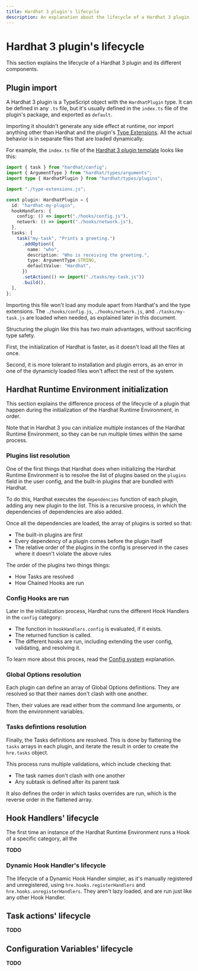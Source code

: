 ```yaml
---
title: Hardhat 3 plugin's lifecycle
description: An explanation about the lifecycle of a Hardhat 3 plugin
---
```


# Hardhat 3 plugin's lifecycle

This section explains the lifecycle of a Hardhat 3 plugin and its different components.

## Plugin import

A Hardhat 3 plugin is a TypeScript object with the `HardhatPlugin` type. It can be defined in any `.ts` file, but it's usually defined in the `index.ts` file of the plugin's package, and exported as `default`.

Importing it shouldn't generate any side effect at runtime, nor import anything other than Hardhat and the plugin's [Type Extensions](./type-extensions.md). All the actual behavior is in separate files that are loaded dynamically.

For example, the `index.ts` file of the [Hardhat 3 plugin template](https://github.com/NomicFoundation/hardhat3-plugin-template/blob/tutorial/packages/plugin/src/index.ts) looks like this:

```ts
import { task } from "hardhat/config";
import { ArgumentType } from "hardhat/types/arguments";
import type { HardhatPlugin } from "hardhat/types/plugins";

import "./type-extensions.js";

const plugin: HardhatPlugin = {
  id: "hardhat-my-plugin",
  hookHandlers: {
    config: () => import("./hooks/config.js"),
    network: () => import("./hooks/network.js"),
  },
  tasks: [
    task("my-task", "Prints a greeting.")
      .addOption({
        name: "who",
        description: "Who is receiving the greeting.",
        type: ArgumentType.STRING,
        defaultValue: "Hardhat",
      })
      .setAction(() => import("./tasks/my-task.js"))
      .build(),
  ],
};
```

Importing this file won't load any module apart from Hardhat's and the type extensions. The `./hooks/config.js`, `./hooks/network.js`, and `./tasks/my-task.js` are loaded when needed, as explained later in this document.

Structuring the plugin like this has two main advantages, without sacrificing type safety.

First, the initialization of Hardhat is faster, as it doesn't load all the files at once.

Second, it is more tolerant to installation and plugin errors, as an error in one of the dynamicly loaded files won't affect the rest of the system.

## Hardhat Runtime Environment initialization

This section explains the difference process of the lifecycle of a plugin that happen during the initialization of the Hardhat Runtime Environment, in order.

Note that in Hardhat 3 you can initialize multiple instances of the Hardhat Runtime Environment, so they can be run multiple times within the same process.

### Plugins list resolution

One of the first things that Hardhat does when initializing the Hardhat Runtime Environment is to resolve the list of plugins based on the `plugins` field in the user config, and the built-in plugins that are bundled with Hardhat.

To do this, Hardhat executes the `dependencies` function of each plugin, adding any new plugin to the list. This is a recursive process, in which the dependencies of dependencies are also added.

Once all the dependencies are loaded, the array of plugins is sorted so that:

- The built-in plugins are first
- Every dependency of a plugin comes before the plugin itself
- The relative order of the plugins in the config is preserved in the cases where it doesn't violate the above rules

The order of the plugins two things things:

- How Tasks are resolved
- How Chained Hooks are run

### Config Hooks are run

Later in the initialization process, Hardhat runs the different Hook Handlers in the `config` category:

- The function in `hookHandlers.config` is evaluated, if it exists.
- The returned function is called.
- The different hooks are run, including extending the user config, validating, and resolving it.

To learn more about this proces, read the [Config system](./config.md) explanation.

### Global Options resolution

Each plugin can define an array of Global Options definitions. They are resolved so that their names don't clash with one another.

Then, their values are read either from the command line arguments, or from the environment variables.

### Tasks defintions resolution

Finally, the Tasks definitions are resolved. This is done by flattening the `tasks` arrays in each plugin, and iterate the result in order to create the `hre.tasks` object.

This process runs multiple validations, which include checking that:

- The task names don't clash with one another
- Any subtask is defined after its parent task

It also defines the order in which tasks overrides are run, which is the reverse order in the flattened array.

## Hook Handlers' lifecycle

The first time an instance of the Hardhat Runtime Environment runs a Hook of a specific category, all the

**TODO**

### Dynamic Hook Handler's lifecycle

The lifecycle of a Dynamic Hook Handler simpler, as it's manually registered and unregistered, using `hre.hooks.registerHandlers` and `hre.hooks.unregisterHandlers`. They aren't lazy loaded, and are run just like any other Hook Handler.

## Task actions' lifecycle

**TODO**

## Configuration Variables' lifecycle

**TODO**
